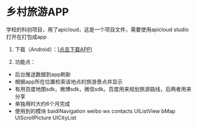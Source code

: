 # 乡村旅游APP

学校的科创项目，用了apicloud，这是一个项目文件，需要使用apicloud studio打开在打包成app

1. 下载（Android）：[[点击下载APP](http://ofyo106p1.bkt.clouddn.com/乡村智慧导游.apk?attname=&e=1478523131&token=ta3AWG_OV18vbalFzxX2jPEMnUCNjhZXIDofrWZO:INN1ppcfj7fW0QG_P8M_9eJLqog)]

2. 功能点：

  + 后台推送数据到app刷新
  + 根据app所在位置检索该地点的旅游景点并显示
  + 有用百度地图sdk，微博sdk，微信sdk。百度用来规划旅游路线，后两者用来分享
  + 单独用时大约6个月完成
  + 使用到的模块 baidiNavigation weibo wx contacts UIListView bMap UIScrollPicture UICityList

